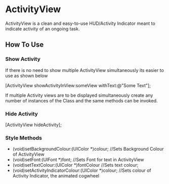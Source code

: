 ActivityView
============
ActivityView is a clean and easy-to-use HUD/Activity Indicator meant to indicate activity of an ongoing task.

How To Use
---------------------
### Show Activity
If there is no need to show multiple ActivityView simultaneously its easier to use as shown below

[ActivityView showActivityInView:someView withText:@"Some Text"]; 

If multiple Activity views are to be displayed simultaneously create any number of instances of the Class and the same methods can be invoked.

### Hide Activity
[ActivityView hideActivity];

### Style Methods
- (void)setBackgroundColour:(UIColor *)colour; //Sets Background Colour of ActivityView
- (void)setFont:(UIFont *)font;                //Sets Font for text in ActivityView
- (void)setTextColour:(UIColor *)fontColour    //Sets text colour;
- (void)setActivityIndicatorColour:(UIColor *)colour; //Sets colour of Activity Indicator, the animated cogwheel

